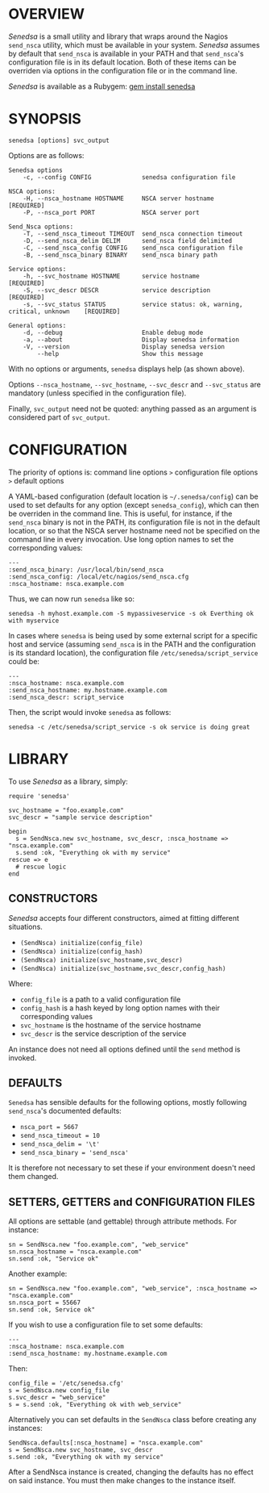 # OVERVIEW

*Senedsa* is a small utility and library that wraps around the Nagios `send_nsca` utility, which must be available in your system. *Senedsa* assumes by default that `send_nsca` is available in your PATH and that `send_nsca`'s configuration file is in its default location. Both of these items can be overriden via options in the configuration file or in the command line.

*Senedsa* is available as a Rubygem: [gem install senedsa](https://rubygems.org/gems/senedsa "Senedsa")

# SYNOPSIS

    senedsa [options] svc_output

Options are as follows:

	Senedsa options
		-c, --config CONFIG              senedsa configuration file

	NSCA options:
    	-H, --nsca_hostname HOSTNAME     NSCA server hostname                              [REQUIRED]
    	-P, --nsca_port PORT             NSCA server port

	Send_Nsca options:
	    -T, --send_nsca_timeout TIMEOUT  send_nsca connection timeout
    	-D, --send_nsca_delim DELIM      send_nsca field delimited
    	-C, --send_nsca_config CONFIG    send_nsca configuration file
    	-B, --send_nsca_binary BINARY    send_nsca binary path

	Service options:
    	-h, --svc_hostname HOSTNAME      service hostname                                  [REQUIRED]
    	-S, --svc_descr DESCR            service description                               [REQUIRED]
    	-s, --svc_status STATUS          service status: ok, warning, critical, unknown    [REQUIRED]

	General options:
		-d, --debug                      Enable debug mode
    	-a, --about                      Display senedsa information
    	-V, --version                    Display senedsa version
            --help                       Show this message
 
With no options or arguments, `senedsa` displays help (as shown above). 

Options `--nsca_hostname`, `--svc_hostname`, `--svc_descr` and `--svc_status` are mandatory (unless specified in the configuration file).

 Finally, `svc_output` need not be quoted: anything passed as an argument is considered part of `svc_output`.

# CONFIGURATION

The priority of options is: command line options `>` configuration file options `>` default options

A YAML-based configuration (default location is `~/.senedsa/config`) can be used to set defaults for any option (except `senedsa_config`), which can then be overriden in the command line. This is useful, for instance, if the `send_nsca` binary is not in the PATH, its configuration file is not in the default location, or so that the NSCA server hostname need not be specified on the command line in every invocation. Use long option names to set the corresponding values:

    ---
    :send_nsca_binary: /usr/local/bin/send_nsca
    :send_nsca_config: /local/etc/nagios/send_nsca.cfg
    :nsca_hostname: nsca.example.com

Thus, we can now run `senedsa` like so:

    senedsa -h myhost.example.com -S mypassiveservice -s ok Everthing ok with myservice
    
In cases where `senedsa` is being used by some external script for a specific host and service (assuming `send_nsca` is in the PATH and the configuration is its standard location), the configuration file `/etc/senedsa/script_service` could be:

	---
	:nsca_hostname: nsca.example.com
	:send_nsca_hostname: my.hostname.example.com
	:send_nsca_descr: script_service
	
Then, the script would invoke `senedsa` as follows:

	senedsa -c /etc/senedsa/script_service -s ok service is doing great

# LIBRARY

To use *Senedsa* as a library, simply:

    require 'senedsa'
    
    svc_hostname = "foo.example.com"
    svc_descr = "sample service description"
    
    begin
      s = SendNsca.new svc_hostname, svc_descr, :nsca_hostname => "nsca.example.com"
      s.send :ok, "Everything ok with my service"
    rescue => e
      # rescue logic
    end
    
## CONSTRUCTORS

*Senedsa* accepts four different constructors, aimed at fitting different situations.

* `(SendNsca) initialize(config_file)`
* `(SendNsca) initialize(config_hash)`
* `(SendNsca) initialize(svc_hostname,svc_descr)`
* `(SendNsca) initialize(svc_hostname,svc_descr,config_hash)`

Where:

* `config_file` is a path to a valid configuration file
* `config_hash` is a hash keyed by long option names with their corresponding values
* `svc_hostname` is the hostname of the service hostname
* `svc_descr` is the service description of the service

An instance does not need all options defined until the `send` method is invoked.

## DEFAULTS

`Senedsa` has sensible defaults for the following options, mostly following `send_nsca`'s documented defaults:

* `nsca_port = 5667`
* `send_nsca_timeout = 10`
* `send_nsca_delim = '\t'`
* `send_nsca_binary = 'send_nsca'`

It is therefore not necessary to set these if your environment doesn't need them changed.

## SETTERS, GETTERS and CONFIGURATION FILES

All options are settable (and gettable) through attribute methods. For instance:

	sn = SendNsca.new "foo.example.com", "web_service"
	sn.nsca_hostname = "nsca.example.com"
	sn.send :ok, "Service ok"
	
Another example:

	sn = SendNsca.new "foo.example.com", "web_service", :nsca_hostname => "nsca.example.com"
	sn.nsca_port = 55667
	sn.send :ok, Service ok"

If you wish to use a configuration file to set some defaults:

	---
	:nsca_hostname: nsca.example.com
	:send_nsca_hostname: my.hostname.example.com

Then:

	config_file = '/etc/senedsa.cfg'
    s = SendNsca.new config_file
    s.svc_descr = "web_service"
    s = s.send :ok, "Everything ok with web_service"

Alternatively you can set defaults in the `SendNsca` class before creating any instances:

    SendNsca.defaults[:nsca_hostname] = "nsca.example.com"
    s = SendNsca.new svc_hostname, svc_descr
    s.send :ok, "Everything ok with my service"

After a SendNsca instance is created, changing the defaults has no effect on said instance. You must then make changes to the instance itself.